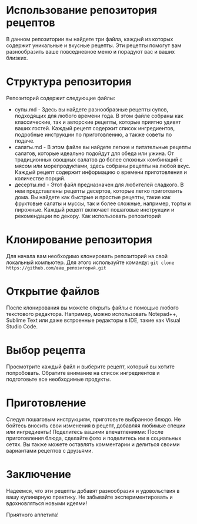 # Использование репозитория рецептов

В данном репозитории вы найдете три файла, каждый из которых содержит уникальные и вкусные рецепты. Эти рецепты помогут вам разнообразить ваше повседневное меню и порадуют вас и ваших близких.

# Структура репозитория

Репозиторий содержит следующие файлы:

- супы.md - Здесь вы найдете разнообразные рецепты супов, подходящих для любого времени года. В этом файле собраны как классические, так и авторские рецепты, которые приятно удивят ваших гостей. Каждый рецепт содержит список ингредиентов, подробные инструкции по приготовлению, а также советы по подаче.
- салаты.md - В этом файле вы найдете легкие и питательные рецепты салатов, которые идеально подойдут для обеда или ужина. От традиционных овощных салатов до более сложных комбинаций с мясом или морепродуктами, здесь собраны рецепты на любой вкус. Каждый рецепт содержит информацию о времени приготовления и количестве порций.
- десерты.md - Этот файл предназначен для любителей сладкого. В нем представлены рецепты десертов, которые легко приготовить дома. Вы найдете как быстрые и простые рецепты, такие как фруктовые салаты и муссы, так и более сложные, например, торты и пирожные. Каждый рецепт включает пошаговые инструкции и рекомендации по декору.
Как использовать репозиторий

# Клонирование репозитория

Для начала вам необходимо клонировать репозиторий на свой локальный компьютер. Для этого используйте команду:
`git clone https://github.com/ваш_репозиторий.git`


# Открытие файлов

После клонирования вы можете открыть файлы с помощью любого текстового редактора. Например, можно использовать Notepad++, Sublime Text или даже встроенные редакторы в IDE, такие как Visual Studio Code.


# Выбор рецепта

Просмотрите каждый файл и выберите рецепт, который вы хотите попробовать. Обратите внимание на список ингредиентов и подготовьте все необходимые продукты.


# Приготовление

Следуя пошаговым инструкциям, приготовьте выбранное блюдо. Не бойтесь вносить свои изменения в рецепт, добавляя любимые специи или ингредиенты!
Поделитесь вашими впечатлениями: После приготовления блюда, сделайте фото и поделитесь им в социальных сетях. Вы также можете оставлять комментарии и делиться своими вариантами рецептов с друзьями.

# Заключение

Надеемся, что эти рецепты добавят разнообразия и удовольствия в вашу кулинарную практику. Не забывайте экспериментировать и вдохновляться новыми идеями!

Приятного аппетита!
